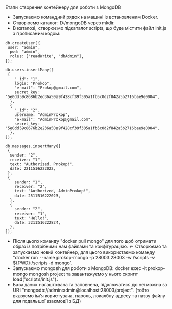 <br>Етапи створення контейнеру для роботи з MongoDB
- Запускаємо командний рядок на машині із встановленим Docker.
- Створюємо каталог: D:/mongoDB через mkdir.
- В каталозі, створюємо підкаталог scripts, що буде містити файл init.js з прописаним кодом:

```db = connect("mongodb://localhost/project");
db.createUser({
 user: "admin",
  pwd: "admin",
  roles: ["readWrite", "dbAdmin"],
});

db.users.insertMany([
 {
    "_id": "1",
    login: "Prokop",
    "e-mail": "Prokop@gmail.com",
    secret_key: "5e0dd59c8686b2ed36a50a9f428cf39f305a1fb5c0d2f842a5b2716bae9e0004",
  },
  {
    "_id": "2",
    username: "AdminProkop",
    "e-mail": "AdminProkop@gmail.com",
    secret_key: "5e0dd59c8676b2e236a50a9f428cf39f305a1fb5c0d2f842a5b2716bae9e0004",
  },
]);

db.messages.insertMany([
 {
  sender: "2",
  receiver: "1",
  text: "Authorized, Prokop!",
  date: 2211516222022,
 },
 {
    sender: "1",
    receiver: "2",
    text: "Authorized, AdminProkop!",
    date: 2511516222023,
  },
  {
    sender: "2",
    receiver: "1",
    text: "Hello!",
    date: 3211516222824,
  },
]);
```
- Після цього команду "docker pull mongo" для того щоб отримати образ із потрібними нам файлами та конфігурацією.
<- Створюємо та запускаємо новий контейнер, для цього використаємо команду "docker run --name prokop-mongo -p 28003:28003 -w /scripts -v ${PWD}:/scripts -d mongo".
- Запускаємо mongosh для роботи з MongoDB: docker exec -it prokop-mongo mongosh project та завантажуємо у нього скрипт load("scripts/init.js").
- База даних налаштована та заповнена, підключатися до неї можна за URI "mongodb://admin:admin@localhost:28003/project". (тобто вказуємо ім'я користувача, пароль, локалбну адресу та назву файлу для подальшої взаємодії з БД)

